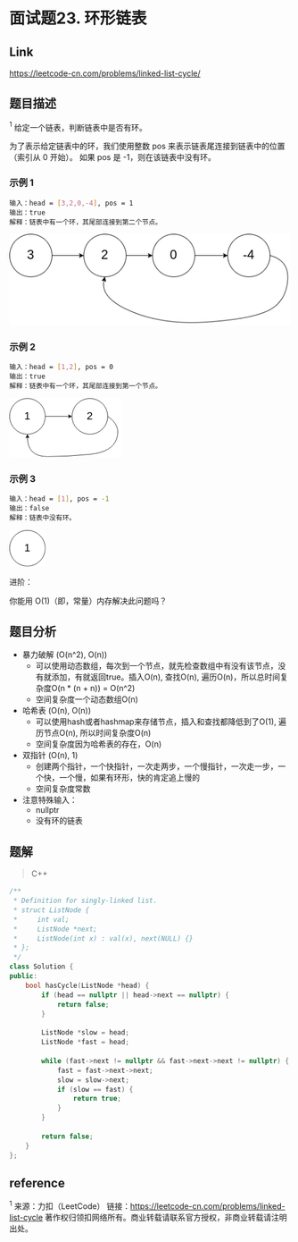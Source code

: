 # **面试题23. 环形链表**

## **Link**

<https://leetcode-cn.com/problems/linked-list-cycle/>

## **题目描述**

$^1$ 给定一个链表，判断链表中是否有环。

为了表示给定链表中的环，我们使用整数 pos 来表示链表尾连接到链表中的位置（索引从 0 开始）。 如果 pos 是 -1，则在该链表中没有环。

### 示例 1

```bash
输入：head = [3,2,0,-4], pos = 1
输出：true
解释：链表中有一个环，其尾部连接到第二个节点。
```

![cir](../image/circularlinkedlist.png)

### 示例 2

```bash
输入：head = [1,2], pos = 0
输出：true
解释：链表中有一个环，其尾部连接到第一个节点。
```

![cir2](../image/circularlinkedlist_test2.png)

### 示例 3

```bash
输入：head = [1], pos = -1
输出：false
解释：链表中没有环。
```

![cir3](../image/circularlinkedlist_test3.png)

进阶：

你能用 O(1)（即，常量）内存解决此问题吗？

## **题目分析**

* 暴力破解 (O(n^2), O(n))
  * 可以使用动态数组，每次到一个节点，就先检查数组中有没有该节点，没有就添加，有就返回true。插入O(n), 查找O(n), 遍历O(n)，所以总时间复杂度O(n * (n + n)) = O(n^2)
  * 空间复杂度一个动态数组O(n)
* 哈希表 (O(n), O(n))
  * 可以使用hash或者hashmap来存储节点，插入和查找都降低到了O(1), 遍历节点O(n), 所以时间复杂度O(n)
  * 空间复杂度因为哈希表的存在，O(n)
* 双指针 (O(n), 1)
  * 创建两个指针，一个快指针，一次走两步，一个慢指针，一次走一步，一个快，一个慢，如果有环形，快的肯定追上慢的
  * 空间复杂度常数
* 注意特殊输入：
  * nullptr
  * 没有环的链表

## **题解**

>C++

```cpp
/**
 * Definition for singly-linked list.
 * struct ListNode {
 *     int val;
 *     ListNode *next;
 *     ListNode(int x) : val(x), next(NULL) {}
 * };
 */
class Solution {
public:
    bool hasCycle(ListNode *head) {
        if (head == nullptr || head->next == nullptr) {
            return false;
        }

        ListNode *slow = head;
        ListNode *fast = head;

        while (fast->next != nullptr && fast->next->next != nullptr) {
            fast = fast->next->next;
            slow = slow->next;
            if (slow == fast) {
                return true;
            }
        }

        return false;
    }
};
```

## **reference**

$^1$ 来源：力扣（LeetCode）
链接：<https://leetcode-cn.com/problems/linked-list-cycle>
著作权归领扣网络所有。商业转载请联系官方授权，非商业转载请注明出处。
